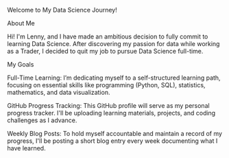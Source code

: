 Welcome to My Data Science Journey!

About Me

Hi! I'm Lenny, and I have made an ambitious decision to fully commit to learning Data Science. After discovering my passion for data while working as a Trader, I decided to quit my job to pursue Data Science full-time.

My Goals

Full-Time Learning: I’m dedicating myself to a self-structured learning path, focusing on essential skills like programming (Python, SQL), statistics, mathematics, and data visualization.

GitHub Progress Tracking: This GitHub profile will serve as my personal progress tracker. I'll be uploading learning materials, projects, and coding challenges as I advance.

Weekly Blog Posts: To hold myself accountable and maintain a record of my progress, I'll be posting a short blog entry every week documenting what I have learned.
<!--
**Lenshow-coder/Lenshow-coder** is a ✨ _special_ ✨ repository because its `README.md` (this file) appears on your GitHub profile.

Here are some ideas to get you started:

- 🔭 I’m currently working on ...
- 🌱 I’m currently learning ...
- 👯 I’m looking to collaborate on ...
- 🤔 I’m looking for help with ...
- 💬 Ask me about ...
- 📫 How to reach me: ...
- 😄 Pronouns: ...
- ⚡ Fun fact: ...
-->
